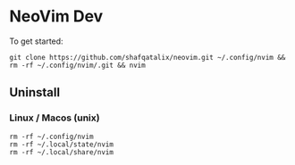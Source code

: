 # NeoVim Dev 

To get started:
 
```
git clone https://github.com/shafqatalix/neovim.git ~/.config/nvim && rm -rf ~/.config/nvim/.git && nvim
```

## Uninstall 

### Linux / Macos (unix)

```
rm -rf ~/.config/nvim
rm -rf ~/.local/state/nvim
rm -rf ~/.local/share/nvim

```
